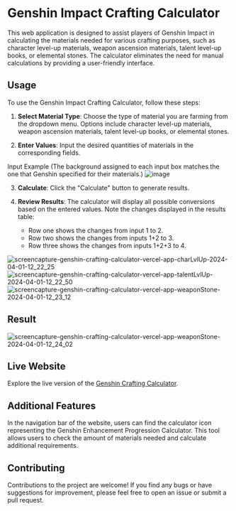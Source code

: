 # Genshin Impact Crafting Calculator

This web application is designed to assist players of Genshin Impact in calculating the materials needed for various crafting purposes, such as character level-up materials, weapon ascension materials, talent level-up books, or elemental stones. The calculator eliminates the need for manual calculations by providing a user-friendly interface.

## Usage

To use the Genshin Impact Crafting Calculator, follow these steps:

1. **Select Material Type**: Choose the type of material you are farming from the dropdown menu. Options include character level-up materials, weapon ascension materials, talent level-up books, or elemental stones.

2. **Enter Values**: Input the desired quantities of materials in the corresponding fields.

Input Example (The background assigned to each input box matches the one that Genshin specified for their materials.)
![image](https://github.com/Knoxzen/Genshin-Farming-Calculator/assets/101858134/8d03c46f-7595-47e5-8f86-4c3e32dc1585)


3. **Calculate**: Click the "Calculate" button to generate results.

4. **Review Results**: The calculator will display all possible conversions based on the entered values. Note the changes displayed in the results table:
    - Row one shows the changes from input 1 to 2.
    - Row two shows the changes from inputs 1+2 to 3.
    - Row three shows the changes from inputs 1+2+3 to 4.
  
![screencapture-genshin-crafting-calculator-vercel-app-charLvlUp-2024-04-01-12_22_25](https://github.com/Knoxzen/Genshin-Farming-Calculator/assets/101858134/9a2122e0-a349-4f52-8f8b-851d5e3aa21a)
![screencapture-genshin-crafting-calculator-vercel-app-talentLvlUp-2024-04-01-12_22_50](https://github.com/Knoxzen/Genshin-Farming-Calculator/assets/101858134/b5e15fc3-6001-49b8-9132-6d17a711cd99)
![screencapture-genshin-crafting-calculator-vercel-app-weaponStone-2024-04-01-12_23_12](https://github.com/Knoxzen/Genshin-Farming-Calculator/assets/101858134/2712e395-1cec-47a1-b612-e4b212bff6af)

## Result

![screencapture-genshin-crafting-calculator-vercel-app-weaponStone-2024-04-01-12_24_02](https://github.com/Knoxzen/Genshin-Farming-Calculator/assets/101858134/47805b68-1dc9-403f-8aed-a2501dd41abb)

## Live Website

Explore the live version of the [Genshin Crafting Calculator](https://genshin-farming-calculator.vercel.app/). 

## Additional Features

In the navigation bar of the website, users can find the calculator icon representing the Genshin Enhancement Progression Calculator. This tool allows users to check the amount of materials needed and calculate additional requirements.

## Contributing

Contributions to the project are welcome! If you find any bugs or have suggestions for improvement, please feel free to open an issue or submit a pull request.
